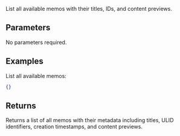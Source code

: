 List all available memos with their titles, IDs, and content previews.

## Parameters

No parameters required.

## Examples

List all available memos:
```json
{}
```

## Returns

Returns a list of all memos with their metadata including titles, ULID identifiers, creation timestamps, and content previews.